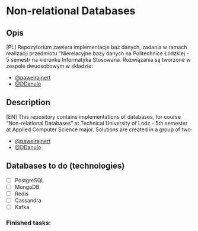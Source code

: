 # Non-relational Databases
## Opis
[PL]
Repozytorium zawiera implementacje baz danych, zadania w ramach realizacji przedmiotu "Nierelacyjne bazy danych na Politechnice Łódzkiej - 5 semestr na kierunku Informatyka Stosowana. Rozwiązania są tworzone w zespole dwuosobowym w składzie:
- [@pawelrajnert](https://github.com/pawelrajnert)
- [@DDanulo](https://github.com/DDanulo)

## Description
[EN]
This repository contains implementations of databases, for course “Non-relational Databases” at Technical University of Lodz - 5th semester at Applied Computer Science major. Solutions are created in a group of two:
- [@pawelrajnert](https://github.com/pawelrajnert)
- [@DDanulo](https://github.com/DDanulo)
  
## Databases to do (technologies)
- [ ] PostgreSQL
- [ ] MongoDB
- [ ] Redis
- [ ] Cassandra
- [ ] Kafka

### Finished tasks:

